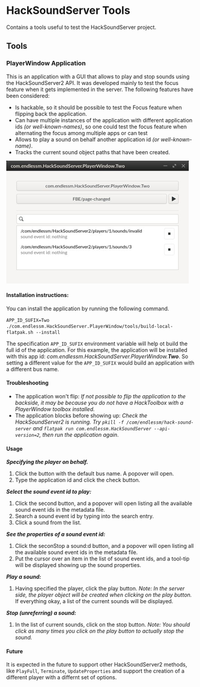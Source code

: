 # HackSoundServer Tools

Contains a tools useful to test the HackSoundServer project.

## Tools

### PlayerWindow Application
This is an application with a GUI that allows to play and stop sounds using the HackSoundServer2 API. It was developed mainly to test the focus feature when it gets implemented in the server. The following features have been considered:

- Is hackable, so it should be possible to test the Focus feature when flipping back the application.
- Can have multiple instances of the application with different application ids *(or well-known-names)*, so one could test the focus feature when alternating the focus among multiple apps or can test 
- Allows to play a sound on behalf another application id *(or well-known-name)*.
- Tracks the current sound object paths that have been created.

![PlayerWindow Screenshot](docs/images/playerwindow1.jpg)

#### Installation instructions:

You can install the application by running the following command.

    APP_ID_SUFIX=Two ./com.endlessm.HackSoundServer.PlayerWindow/tools/build-local-flatpak.sh --install

The specification `APP_ID_SUFIX` environment variable will help ot build the full id of the application. For this example, the application will be installed with this app id: *com.endlessm.HackSoundServer.PlayerWindow.**Two***. So setting a different value for the `APP_ID_SUFIX` would build an application with a different bus name.

#### Troubleshooting
- The application won't flip: *If not possible to flip the application to the backside, it may be because you do not have a HackToolbox with a PlayerWindow toolbox installed.*
- The application blocks before showing up: *Check the HackSoundServer2 is running. Try `pkill -f /com/endlessm/hack-sound-server` and `flatpak run com.endlessm.HackSoundServer --api-version=2`, then run the application again*.

#### Usage
***Specifying the player on behalf.***
1. Click the button with the default bus name. A popover will open.
2. Type the application id and click the check button.


***Select the sound event id to play:***
1. Click the second button, and a popover will open listing all the available sound event ids in the metadata file.
2. Search a sound event id by typing into the search entry.
3. Click a sound from the list. 

***See the properties of a sound event id:***
1. Click the seconStop a sound:d button, and a popover will open listing all the available sound event ids in the metadata file.
2. Put the cursor over an item in the list of sound event ids, and a tool-tip will be displayed showing up the sound properties.

***Play a sound:***
1. Having specified the player, click the play button.
*Note: In the server side, the player object will be created when clicking on the play button.*
If everything okay, a list of the current sounds will be displayed.

***Stop (unreferring) a sound:***
1. In the list of current sounds, click on the stop button.
*Note: You should click as many times you click on the play button to actually stop the sound.*

#### Future
It is expected in the future to support other HackSoundServer2 methods, like `PlayFull`, `Terminate`, `UpdateProperties` and support the creation of a different player with a differnt set of options.
